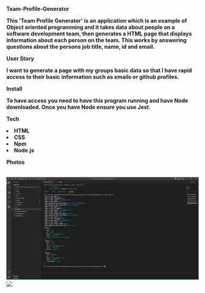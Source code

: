 <b>Team-Profile-Generator <b>

This 'Team Profile Generator' is an application which is an example of Object oriented programming and it takes data about people on a software development team, then generates a HTML page that displays information about each person on the team. This works by answering questions about the persons job title, name, id and email.

<b> User Story <b>

I want to generate a page with my groups basic data so that I have rapid access to their basic information such as emails or github profiles.

<b>Install<b>

To have access you need to have this program running and have Node downloaded. Once you have Node ensure you use Jest.

<b>Tech<b>

<li>HTML
<br>
<li>CSS
<br>
<li>Npm
<br>
<li>Node.js

<b>Photos<b>

<br>

<img src='./04-team-profile-generator-lesson/challenge/assets/images/READMEPHOTO.PNG'>

<br>

<img src='../04-team-profile-generator-lesson/challenge/assets/images/READMEPHOTO.PNG'>


